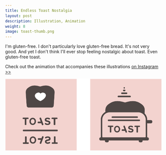 ```yaml
---
title: Endless Toast Nostalgia
layout: post
description: Illustration, Animation
weight: 8
image: toast-thumb.png
---
```


I'm gluten-free. I don't particularly love gluten-free bread. It's not very good. And yet I don't think I'll ever stop feeling nostalgic about toast. Even gluten-free toast. 

Check out the animation that accompanies these illustrations [on Instagram >>](https://www.instagram.com/p/BcxgEW1FmJk/?taken-by=tinykitelab)

![Two illustrations of toast](/assets/img/toast-double.png)